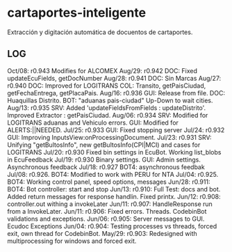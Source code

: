 # cartaportes-inteligente
Extracción y digitación automática de docuentos de cartaportes.

## LOG
Oct/08: r0.943  Modifies for ALCOMEX
Aug/29: r0.942  DOC: Fixed updateEcuFields, getDocNumber
Aug/28: r0.941  DOC: Sin Marcas
Aug/27: r0.940  DOC: Improved for LOGITRANS COL: Transito, getPaisCiudad, getFechaEntrega, getPlacaPais.
Aug/16: r0.936  GUI: Release from file. DOC: Huaquillas Distrito. BOT: "aduanas pais-ciudad" Up-Down to wait cities.
Aug/13: r0.935  SRV: Added 'updateFieldsFromFields : updateDistrito'. Improved Extractor : getPaisCiudad.
Aug/06: r0.934  SRV: Modified for LOGITRANS aduanas and Vehiculo errors. GUI: Modified for ALERTS:||NEEDED.
Jul/25: r0.933  GUI: Fixed stopping server
Jul/24: r0.932  GUI: Improving InputsView:onProcessingDocument.
Jul/23: r0.931  SRV: Unifying "getBultosInfo", new getBultosInfo(CPI|MCI) and cases for LOGITRANS
Jul/20: r0.930  Fixed bin settings in EcuBot. Working list_blobs in EcuFeedback
Jul/19: r0.930  Binary settings. GUI: Admin settings. Asynchronous feedback
Jul/18: r0.927  BOT4: asynchronous feedbak
Jul/08: r0.926. BOT4: Modified to work with PERU for NTA
Jul/04: r0.925. BOT4: Working control panel, speed options, messages
Jun/28: r0.911: BOT4: Bot controller: start and stop
Jun/13: r0.910: Full Test: docs and bot. Added return messages for response handlin. Fixed printx.
Jun/12: r0.908: controller.out withing a invokeLater
Jun/11: r0.907: HandleResponse run from a InvokeLater.
Jun/11: r0.906: Fixed errors. Threads. CodebinBot validations and exceptions.
Jun/06: r0.905: Server messages to GUI. Ecudoc Exceptions 
Jun/04: r0.904: Testing processes vs threads, forced exit, own thread for CodebinBot.
May/29: r0.903: Redesigned with multiprocessing for windows and forced exit.


